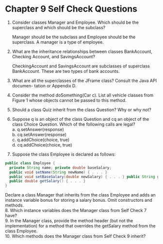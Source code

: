 # Chapter 9 Self Check Questions

1. Consider classes Manager and Employee. Which should be the superclass and which should be the subclass?

   Manager should be the subclass and Employee should be the superclass. A manager is a type of employee.

2. What are the inheritance relationships between classes BankAccount, Checking­ Account, and SavingsAccount?

   CheckingAccount and SavingsAccount are subclasses of superclass BankAccount. These are two types of bank accounts.  

3. What are all the superclasses of the JFrame class? Consult the Java API documen- tation or Appendix D.
4. Consider the method doSomething(Car c). List all vehicle classes from Figure 1 whose objects cannot be passed to this method.
5. Should a class Quiz inherit from the class Question? Why or why not?
6. Suppose q is an object of the class Question and cq an object of the class Choice­ Question. Which of the following calls are legal?  
  a. q.setAnswer(response)  
  b. cq.setAnswer(response)  
  c. q.addChoice(choice, true)  
  d. cq.addChoice(choice, true)  
7. Suppose the class Employee is declared as follows:
```java
public class Employee {
  private String name; private double baseSalary;
  public void setName(String newName) { . . . }
  public void setBaseSalary(double newSalary) { . . . } public String getName() { . . . }
  public double getSalary() { . . . }
}
```
   Declare a class Manager that inherits from the class Employee and adds an instance variable bonus for storing a salary bonus. Omit constructors and methods.  
8. Which instance variables does the Manager class from Self Check 7 have?  
9. In the Manager class, provide the method header (but not the implementation) for a method that overrides the getSalary method from the class Employee.  
10. Which methods does the Manager class from Self Check 9 inherit?